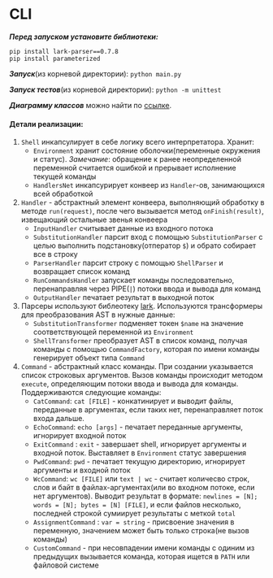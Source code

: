 # CLI

***Перед запуском установите библиотеки:***
```
pip install lark-parser==0.7.8
pip install parameterized
```
 
***Запуск***(из корневой директории): `python main.py`
 
***Запуск тестов***(из корневой директории): `python -m unittest`

***Диаграмму классов*** можно найти по [ссылке](https://drive.google.com/open?id=17upEN-eFoba0HDIWcBM1FjDuDy4LM-l6).

#### Детали реализации:
1. `Shell` инкапсулирует в себе логику всего интерпретатора. Хранит:
    * `Environment` хранит состояние оболочки(переменные окружения и статус). *Замечание*: обращение к ранее неопределенной переменной считается ошибкой и прерывает исполнение текущей команды
    * `HandlersNet` инкапсурирует конвеер из `Handler`-ов, занимающихся всей обработкой
2. `Handler` - абстрактный элемент конвеера, выполняющий обработку в методе `run(request)`, после чего вызывается метод `onFinish(result)`, извещающий остальные звенья конвеера
    * `InputHandler` считывает данные из входного потока
    * `SubstitutionHandler` парсит вход с помощью `SubstitutionParser` с целью выполнить подстановку(отператор `$`) и обрато собирает все в строку
    * `ParserHandler` парсит строку с помощью `ShellParser` и возвращает список команд
    * `RunCommandsHandler` запускает команды последовательно, перенаправляя через PIPE(`|`) потоки ввода и вывода для команд
    * `OutputHandler` печатает результат в выходной поток
3. Парсеры используют библеотеку [lark](https://github.com/lark-parser/lark). Используются трансформеры для преобразования AST в нужные данные:
    * `SubstitutionTransformer` подменяет токен `$name` на значение соответствующей переменной из `Environment`
    * `ShellTransformer` преобразует AST в список команд, получая команды с помощью `CommandFactory`, которая по имени команды генерирует объект типа `Command`
4. `Command` - абстрактный класс команды. При создании указывается список строковых аргументов. Вызов команды происходит методом `execute`, определяющим потоки ввода и вывода для команды. Поддерживаются следующие команды:
    * `CatCommand`: `cat [FILE]` - конкатинирует и выводит файлы, переданные в аргументах, если таких нет, перенаправляет поток входа дальше.
    * `EchoCommand`: `echo [args]` - печатает переданные аргументы, игнорирует входной поток
    * `ExitCommand` : `exit` - завершает shell, игнорирует аргументы и входной поток. Выставляет в `Environment` статус завершения
    * `PwdCommand`: `pwd` - печатает текущую директорию, игнорирует аргументы и входной поток
    * `WcCommand`: `wc [FILE]` или `text | wc` - считает количесво строк, слов и байт в файлах-аргументах(или во входном потоке, если нет аргументов). Выводит результат в формате: `newlines = [N];  words = [N]; bytes = [N] [FILE]`, и если файлов несколько, последней строкой сумиирует результаты с меткой `total`
    * `AssignmentCommand` : `var = string` - присвоение значения в переменную, значением может быть только строка(не вызов команды)
    * `CustomCommand` - при несовпадении имени команды с одиним из предыдущих вызывается команда, которая ищется в `PATH` или файловой системе
